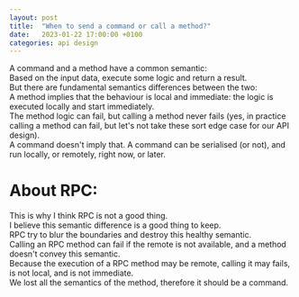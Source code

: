 ```yaml
---
layout: post
title:  "When to send a command or call a method?"
date:   2023-01-22 17:00:00 +0100
categories: api design
---
```

A command and a method have a common semantic:  
Based on the input data, execute some logic and return a result.  
But there are fundamental semantics differences between the two:  
A method implies that the behaviour is local and immediate: the logic is executed locally and start immediately.  
The method logic can fail, but calling a method never fails (yes, in practice calling a method can fail, but let's not take these sort edge case for our API design).  
A command doesn't imply that. A command can be serialised (or not), and run locally, or remotely, right now, or later.  

# About RPC:

This is why I think RPC is not a good thing.  
I believe this semantic difference is a good thing to keep.  
RPC try to blur the boundaries and destroy this healthy semantic.  
Calling an RPC method can fail if the remote is not available, and a method doesn't convey this semantic.  
Because the execution of a RPC method may be remote, calling it may fails, is not local, and is not immediate.  
We lost all the semantics of the method, therefore it should be a command.
